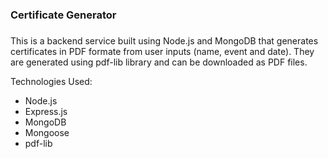<h3><b>Certificate Generator</b><h3></h3>

This is a backend service built using Node.js and MongoDB that generates certificates in PDF formate from user inputs (name, event and date). They are generated using pdf-lib library and can be downloaded as PDF files.

Technologies Used:
- Node.js
- Express.js
- MongoDB
- Mongoose
- pdf-lib 
